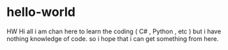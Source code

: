 # hello-world
HW
Hi all
i am chan here to learn the coding ( C# , Python , etc ) but i have nothing knowledge of code. so i hope that i can get something from here.
